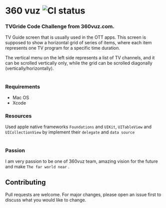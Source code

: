 # 360 vuz ![CI status](http://360vuz.com/assets/logos/white-blue-logo.png)

### TVGride Code Challenge from 360vuz.com. 
TV Guide screen  that is usually used in the OTT apps. 
This screen is supposed to show a horizontal grid of series of items, where each item represents one TV program for a specific time duration.

The vertical menu on the left side represents a list of TV channels, and it can be scrolled vertically only, while the grid can be scrolled diagonally (vertically/horizontally).
#
### Requirements
* Mac OS
* Xcode 

### Resources 
Used apple native frameworks `Foundations` and `UIKit`, `UITableView` and `UICollectionView` by implement their `delegate` and `data source`
#

### Passion 
I am very passion to be one of 360vuz team, amazing vision for the future and make 
`The far world near` .

## Contributing
Pull requests are welcome. For major changes, please open an issue first to discuss what you would like to change.
